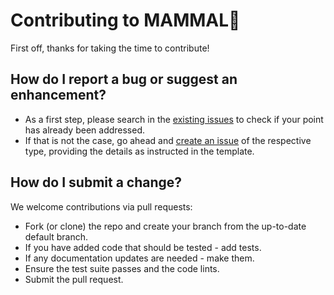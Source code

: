 # Contributing to MAMMAL🦍

First off, thanks for taking the time to contribute!

## How do I report a bug or suggest an enhancement?

- As a first step, please search in the [existing issues](https://github.com/BiomedSciAI/biomed-multi-alignment/issues) to check if your point has already been addressed.
- If that is not the case, go ahead and [create an issue](https://github.com/BiomedSciAI/biomed-multi-alignment/issues/new/choose) of the respective type, providing the details as instructed in the template.

## How do I submit a change?

We welcome contributions via pull requests:

- Fork (or clone) the repo and create your branch from the up-to-date default branch.
- If you have added code that should be tested - add tests.
- If any documentation updates are needed - make them.
- Ensure the test suite passes and the code lints.
- Submit the pull request.
